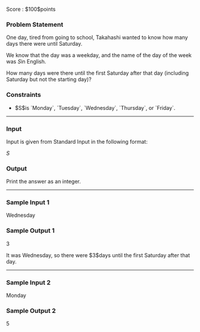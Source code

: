
<div>

<span>

<span>

<p>
Score : $100$points
</p>

<div>

<section>

### **Problem Statement**

<p>
One day, tired from going to school, Takahashi wanted to know how many days there were until Saturday.

We know that the day was a weekday, and the name of the day of the week was $S$in English.

How many days were there until the first Saturday after that day (including Saturday but not the starting day)?  
</p>

</section>

</div>

<div>

<section>

### **Constraints**

<ul>

<li>
$S$is `Monday`, `Tuesday`, `Wednesday`, `Thursday`, or `Friday`.
</li>

</ul>

</section>

</div>

---

<div>

<div>

<section>

### **Input**

<p>
Input is given from Standard Input in the following format:
</p>

<div>

$S$
</div>

</section>

</div>

<div>

<section>

### **Output**

<p>
Print the answer as an integer.
</p>

</section>

</div>

</div>

---

<div>

<section>

### **Sample Input 1**

<div>

Wednesday

</div>

</section>

</div>

<div>

<section>

### **Sample Output 1**

<div>

3

</div>

<p>
It was Wednesday, so there were $3$days until the first Saturday after that day.
</p>

</section>

</div>

---

<div>

<section>

### **Sample Input 2**

<div>

Monday

</div>

</section>

</div>

<div>

<section>

### **Sample Output 2**

<div>

5

</div>

</section>

</div>

</span>

</span>

</div>
